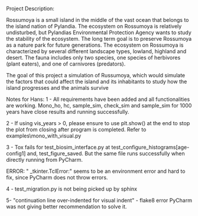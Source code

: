 Project Description:

Rossumoya is a small island in the middle of the vast ocean that belongs to the island nation of Pylandia. The ecosystem on Rossumoya is relatively undisturbed, but Pylandias Environmental Protection Agency wants to study the stability of the ecosystem. The long term goal is to preserve Rossumoya as a nature park for future generations. The ecosystem on Rossumoya is characterized by several different landscape types, lowland, highland and desert. The fauna includes only two species, one species of herbivores (plant eaters), and one of carnivores (predators).

The goal of this project a simulation of Russumoya, which would simulate the factors that could affect the island and its inhabitants to study how the island progresses and the animals survive



Notes for Hans:
1 - All requirements have been added and all functionalities
are working. Mono_ho, hc, sample_sim, check_sim and sample_sim 
for 1000 years have close results and running successfully. 

2 - If using vis_years > 0, please ensure to use plt.show() at
the end to stop the plot from closing after program is completed.
Refer to examples\mono_with_visual.py

3 - Tox fails for test_biosim_interface.py at
    test_configure_histograms[age-config1] and,
    test_figure_saved.
But the same file runs successfully when directly running from
PyCharm. 

ERROR: " _tkinter.TclError:" seems to be an 
environment error and hard to fix, since PyCharm does not 
throw errors.

4 - test_migration.py is not being picked up by sphinx

5- "continuation line over-indented for visual indent" - flake8 error
PyCharm was not giving better recommendation to solve it.
